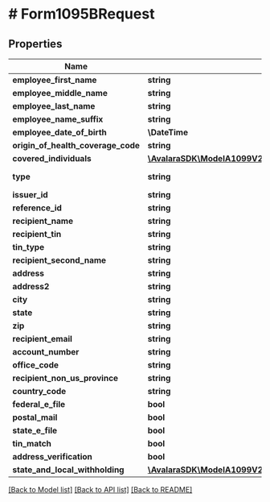 # # Form1095BRequest

## Properties

Name | Type | Description | Notes
------------ | ------------- | ------------- | -------------
**employee_first_name** | **string** |  | [optional]
**employee_middle_name** | **string** |  | [optional]
**employee_last_name** | **string** |  | [optional]
**employee_name_suffix** | **string** |  | [optional]
**employee_date_of_birth** | **\DateTime** |  | [optional]
**origin_of_health_coverage_code** | **string** |  | [optional]
**covered_individuals** | [**\AvalaraSDK\ModelA1099V2\CoveredIndividualRequest[]**](CoveredIndividualRequest.md) |  | [optional]
**type** | **string** |  | [optional] [readonly]
**issuer_id** | **string** |  | [optional]
**reference_id** | **string** |  | [optional]
**recipient_name** | **string** |  | [optional]
**recipient_tin** | **string** |  | [optional]
**tin_type** | **string** |  | [optional]
**recipient_second_name** | **string** |  | [optional]
**address** | **string** |  | [optional]
**address2** | **string** |  | [optional]
**city** | **string** |  | [optional]
**state** | **string** |  | [optional]
**zip** | **string** |  | [optional]
**recipient_email** | **string** |  | [optional]
**account_number** | **string** |  | [optional]
**office_code** | **string** |  | [optional]
**recipient_non_us_province** | **string** |  | [optional]
**country_code** | **string** |  | [optional]
**federal_e_file** | **bool** |  | [optional]
**postal_mail** | **bool** |  | [optional]
**state_e_file** | **bool** |  | [optional]
**tin_match** | **bool** |  | [optional]
**address_verification** | **bool** |  | [optional]
**state_and_local_withholding** | [**\AvalaraSDK\ModelA1099V2\StateAndLocalWithholdingRequest**](StateAndLocalWithholdingRequest.md) |  | [optional]

[[Back to Model list]](../../../README.md#models) [[Back to API list]](../../../README.md#endpoints) [[Back to README]](../../../README.md)
